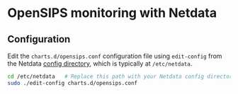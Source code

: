 <!--
title: "OpenSIPS monitoring with Netdata"
custom_edit_url: "https://github.com/netdata/netdata/edit/master/collectors/charts.d.plugin/opensips/README.md"
sidebar_label: "OpenSIPS"
learn_status: "Published"
learn_topic_type: "References"
learn_rel_path: "Collectors References/Networking"
-->

# OpenSIPS monitoring with Netdata

## Configuration

Edit the `charts.d/opensips.conf` configuration file using `edit-config` from the Netdata [config
directory](/docs/configure/nodes.md), which is typically at `/etc/netdata`.

```bash
cd /etc/netdata   # Replace this path with your Netdata config directory, if different
sudo ./edit-config charts.d/opensips.conf
```


